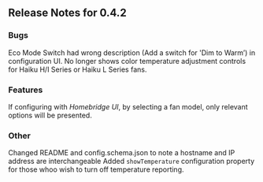 ## Release Notes for 0.4.2

### Bugs
Eco Mode Switch had wrong description (Add a switch for 'Dim to Warm’) in configuration UI.
No longer shows color temperature adjustment controls for Haiku H/I Series or Haiku L Series fans.

### Features
If configuring with *Homebridge UI*, by selecting a fan model, only relevant options will be presented.

### Other
Changed README and config.schema.json to note a hostname and IP address are interchangeable
Added `showTemperature` configuration property for those whoo wish to turn off temperature reporting.
